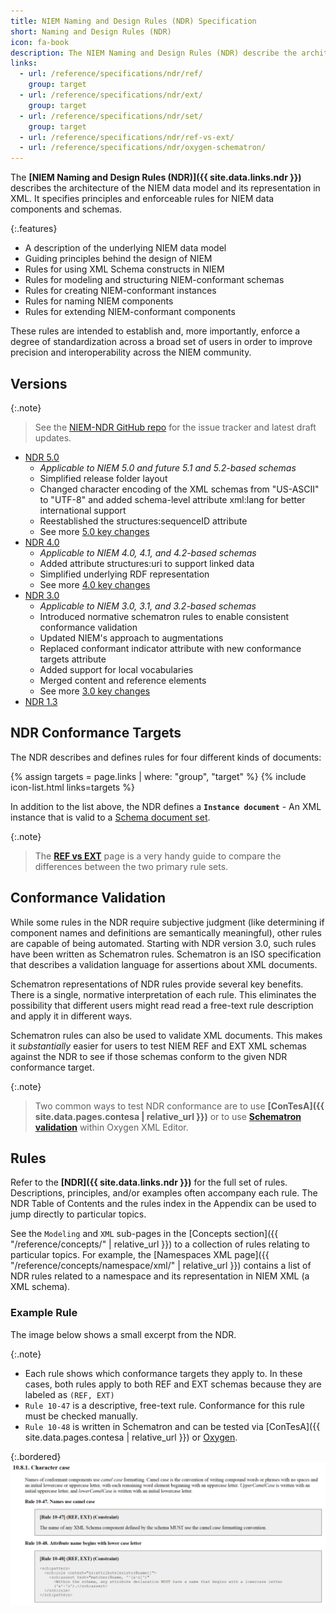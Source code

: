```yaml
---
title: NIEM Naming and Design Rules (NDR) Specification
short: Naming and Design Rules (NDR)
icon: fa-book
description: The NIEM Naming and Design Rules (NDR) describe the architecture of the NIEM data model and its representation in XML.  It specifies principles and enforceable rules for NIEM data components and schemas.
links:
  - url: /reference/specifications/ndr/ref/
    group: target
  - url: /reference/specifications/ndr/ext/
    group: target
  - url: /reference/specifications/ndr/set/
    group: target
  - url: /reference/specifications/ndr/ref-vs-ext/
  - url: /reference/specifications/ndr/oxygen-schematron/
---
```


The **[NIEM Naming and Design Rules (NDR)]({{ site.data.links.ndr }})** describes the  architecture of the NIEM data model and its representation in XML.  It specifies principles and enforceable rules for NIEM data components and schemas.

{:.features}
- A description of the underlying NIEM data model
- Guiding principles behind the design of NIEM
- Rules for using XML Schema constructs in NIEM
- Rules for modeling and structuring NIEM-conformant schemas
- Rules for creating NIEM-conformant instances
- Rules for naming NIEM components
- Rules for extending NIEM-conformant components

These rules are intended to establish and, more importantly, enforce a degree of standardization across a broad set of users in order to improve precision and interoperability across the NIEM community.

<!--more-->

## Versions

{:.note}
> See the [NIEM-NDR GitHub repo]({{site.data.links.ndr_repo}}) for the issue tracker and latest draft updates.

- [NDR 5.0]({{site.data.links.ndr5}})
  - *Applicable to NIEM 5.0 and future 5.1 and 5.2-based schemas*
  - Simplified release folder layout
  - Changed character encoding of the XML schemas from "US-ASCII" to "UTF-8" and added schema-level attribute xml:lang for better international support
  - Reestablished the structures:sequenceID attribute
  - See more [5.0 key changes]({{site.data.pages.ndr5_updates}})
- [NDR 4.0]({{site.data.links.ndr4}})
  - *Applicable to NIEM 4.0, 4.1, and 4.2-based schemas*
  - Added attribute structures:uri to support linked data
  - Simplified underlying RDF representation
  - See more [4.0 key changes]({{site.data.pages.ndr4_updates}})
- [NDR 3.0]({{site.data.links.ndr3}})
  - *Applicable to NIEM 3.0, 3.1, and 3.2-based schemas*
  - Introduced normative schematron rules to enable consistent conformance validation
  - Updated NIEM's approach to augmentations
  - Replaced conformant indicator attribute with new conformance targets attribute
  - Added support for local vocabularies
  - Merged content and reference elements
  - See more [3.0 key changes]({{site.data.pages.ndr3_updates}})
- [NDR 1.3]({{site.data.links.ndr1_3}})

## NDR Conformance Targets

The NDR describes and defines rules for four different kinds of documents:

{% assign targets = page.links | where: "group", "target" %}
{% include icon-list.html links=targets %}

In addition to the list above, the NDR defines a **`Instance document`** - An XML instance that is valid to a [Schema document set](set/).

{:.note}
> The **[REF vs EXT](ref-vs-ext/)** page is a very handy guide to compare the differences between the two primary rule sets.

## Conformance Validation

While some rules in the NDR require subjective judgment (like determining if component names and definitions are semantically meaningful), other rules are capable of being automated.  Starting with NDR version 3.0, such rules have been written as Schematron rules.  Schematron is an ISO specification that describes a validation language for assertions about XML documents.

Schematron representations of NDR rules provide several key benefits.  There is a single, normative interpretation of each rule.  This eliminates the possibility that different users might read read a free-text rule description and apply it in different ways.

Schematron rules can also be used to validate XML documents.  This makes it *substantially* easier for users to test NIEM REF and EXT XML schemas against the NDR to see if those schemas conform to the given NDR conformance target.

{:.note}
> Two common ways to test NDR conformance are to use **[ConTesA]({{ site.data.pages.contesa | relative_url }})** or to use **[Schematron validation](oxygen-schematron/)** within Oxygen XML Editor.

## Rules

Refer to the **[NDR]({{ site.data.links.ndr }})** for the full set of rules.  Descriptions, principles, and/or examples often accompany each rule.  The NDR Table of Contents and the rules index in the Appendix can be used to jump directly to particular topics.

See the `Modeling` and `XML` sub-pages in the [Concepts section]({{ "/reference/concepts/" | relative_url }}) to a collection of rules relating to particular topics.  For example, the [Namespaces XML page]({{ "/reference/concepts/namespace/xml/" | relative_url }}) contains a list of NDR rules related to a namespace and its representation in NIEM XML (a XML schema).

### Example Rule

The image below shows a small excerpt from the NDR.

{:.note}
- Each rule shows which conformance targets they apply to.  In these cases, both rules apply to both REF and EXT schemas because they are labeled as `(REF, EXT)`
- `Rule 10-47` is a descriptive, free-text rule.  Conformance for this rule must be checked manually.
- `Rule 10-48` is written in Schematron and can be tested via [ConTesA]({{ site.data.pages.contesa | relative_url }}) or [Oxygen](oxygen-schematron/).

{:.bordered}
![Example rules](assets/rule-examples.png)
